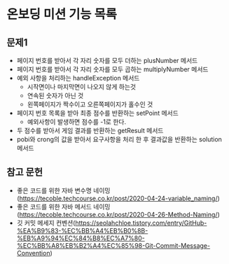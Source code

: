 # 온보딩 미션 기능 목록 

## 문제1

- 페이지 번호를 받아서 각 자리 숫자를 모두 더하는 plusNumber 메서드
- 페이지 번호를 받아서 각 자리 숫자를 모두 곱하는 multiplyNumber 메서드
- 예외 사항을 처리하는 handleException 메서드
  - 시작면이나 마지막면이 나오지 않게 하는것
  - 연속된 숫자가 아닌 것
  - 왼쪽페이지가 짝수이고 오른쪽페이지가 홀수인 것
- 페이지 번호 목록을 받아 최종 점수를 반환하는 setPoint 메서드
  - 예외사항이 발생하면 점수를 -1로 한다.
- 두 점수를 받아서 게임 결과를 반환하는 getResult 메서드
- pobi와 crong의 값을 받아서 요구사항을 처리 한 후 결과값을 반환하는 solution 메서드

## 참고 문헌

- 좋은 코드를 위한 자바 변수명 네이밍(https://tecoble.techcourse.co.kr/post/2020-04-24-variable_naming/)
- 좋은 코드를 위한 자바 메서드 네이밍(https://tecoble.techcourse.co.kr/post/2020-04-26-Method-Naming/)
- 깃 커밋 메세지 컨벤션(https://seolahchloe.tistory.com/entry/GitHub-%EA%B9%83-%EC%BB%A4%EB%B0%8B-%EB%A9%94%EC%84%B8%EC%A7%80-%EC%BB%A8%EB%B2%A4%EC%85%98-Git-Commit-Message-Convention)